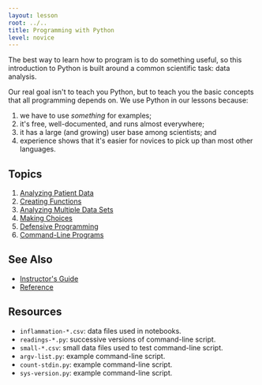 ```yaml
---
layout: lesson
root: ../..
title: Programming with Python
level: novice
---
```

The best way to learn how to program is to do something useful,
so this introduction to Python is built around a common scientific task:
data analysis.

Our real goal isn't to teach you Python,
but to teach you the basic concepts that all programming depends on.
We use Python in our lessons because:

1.  we have to use *something* for examples;
2.  it's free, well-documented, and runs almost everywhere;
3.  it has a large (and growing) user base among scientists; and
4.  experience shows that it's easier for novices to pick up than most other languages.

Topics
------
1.  [Analyzing Patient Data](01-numpy.html)
2.  [Creating Functions](02-func.html)
3.  [Analyzing Multiple Data Sets](03-loop.html)
4.  [Making Choices](04-cond.html)
5.  [Defensive Programming](05-defensive.html)
6.  [Command-Line Programs](06-cmdline.html)

See Also
--------
*   [Instructor's Guide](guide.html)
*   [Reference](reference.html)

Resources
---------
*   `inflammation-*.csv`: data files used in notebooks.
*   `readings-*.py`: successive versions of command-line script.
*   `small-*.csv`: small data files used to test command-line script.
*   `argv-list.py`: example command-line script.
*   `count-stdin.py`: example command-line script.
*   `sys-version.py`: example command-line script.
